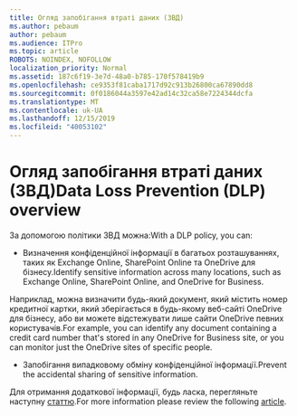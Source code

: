 ```yaml
---
title: Огляд запобігання втраті даних (ЗВД)
ms.author: pebaum
author: pebaum
ms.audience: ITPro
ms.topic: article
ROBOTS: NOINDEX, NOFOLLOW
localization_priority: Normal
ms.assetid: 187c6f19-3e7d-48a0-b785-170f578419b9
ms.openlocfilehash: ce9353f81caba1717d92c913b26800ca67890dd8
ms.sourcegitcommit: 0f0186044a3597e42ad14c32ca58e7224344dcfa
ms.translationtype: MT
ms.contentlocale: uk-UA
ms.lasthandoff: 12/15/2019
ms.locfileid: "40053102"
---
```

# <a name="data-loss-prevention-dlp-overview"></a><span data-ttu-id="721b3-102">Огляд запобігання втраті даних (ЗВД)</span><span class="sxs-lookup"><span data-stu-id="721b3-102">Data Loss Prevention (DLP) overview</span></span>

<span data-ttu-id="721b3-103">За допомогою політики ЗВД можна:</span><span class="sxs-lookup"><span data-stu-id="721b3-103">With a DLP policy, you can:</span></span>

- <span data-ttu-id="721b3-104">Визначення конфіденційної інформації в багатьох розташуваннях, таких як Exchange Online, SharePoint Online та OneDrive для бізнесу.</span><span class="sxs-lookup"><span data-stu-id="721b3-104">Identify sensitive information across many locations, such as Exchange Online, SharePoint Online, and OneDrive for Business.</span></span>


<span data-ttu-id="721b3-105">Наприклад, можна визначити будь-який документ, який містить номер кредитної картки, який зберігається в будь-якому веб-сайті OneDrive для бізнесу, або ви можете відстежувати лише сайти OneDrive певних користувачів.</span><span class="sxs-lookup"><span data-stu-id="721b3-105">For example, you can identify any document containing a credit card number that's stored in any OneDrive for Business site, or you can monitor just the OneDrive sites of specific people.</span></span>

- <span data-ttu-id="721b3-106">Запобігання випадковому обміну конфіденційної інформації.</span><span class="sxs-lookup"><span data-stu-id="721b3-106">Prevent the accidental sharing of sensitive information.</span></span>


<span data-ttu-id="721b3-107">Для отримання додаткової інформації, будь ласка, перегляньте наступну [статтю](https://docs.microsoft.com/office365/securitycompliance/data-loss-prevention-policies).</span><span class="sxs-lookup"><span data-stu-id="721b3-107">For more information please review the following [article](https://docs.microsoft.com/office365/securitycompliance/data-loss-prevention-policies).</span></span>

